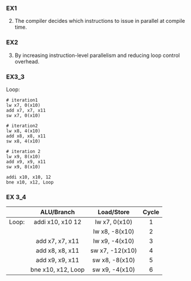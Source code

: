 ### EX1
2. The compiler decides which instructions to issue in parallel at compile time.

### EX2
3. By increasing instruction-level parallelism and reducing loop control overhead.

### EX3_3
Loop:
```
# iteration1
lw x7, 0(x10)
add x7, x7, x11
sw x7, 0(x10)

# iteration2
lw x8, 4(x10)
add x8, x8, x11
sw x8, 4(x10)

# iteration 2
lw x9, 8(x10)
add x9, x9, x11
sw x9, 8(x10)

addi x10, x10, 12
bne x10, x12, Loop
```

### EX 3_4

|       |     ALU/Branch     |   Load/Store    | Cycle |
| :---: | :----------------: | :-------------: | :---: |
| Loop: |  addi x10, x10 12  |  lw x7, 0(x10)  |   1   |
|       |                    | lw x8, -8(x10)  |   2   |
|       |  add x7, x7, x11   | lw x9, -4(x10)  |   3   |
|       |  add x8, x8, x11   | sw x7, -12(x10) |   4   |
|       |  add x9, x9, x11   | sw x8, -8(x10)  |   5   |
|       | bne x10, x12, Loop | sw x9, -4(x10)  |   6   |
